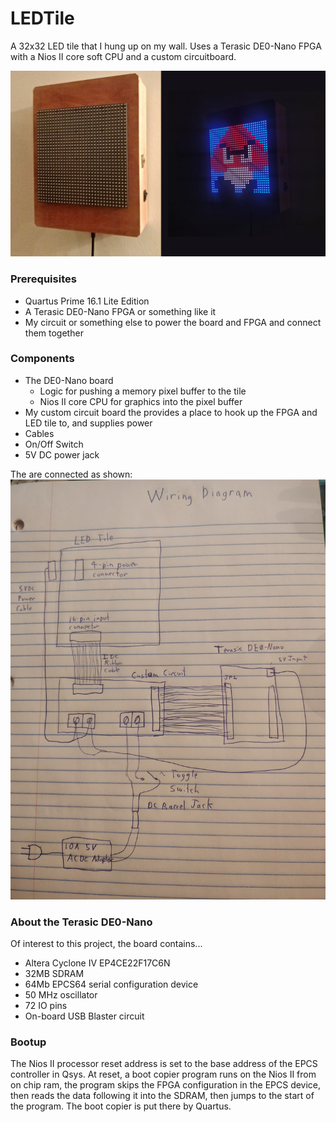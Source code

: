 # LEDTile

A 32x32 LED tile that I hung up on my wall.  Uses a Terasic DE0-Nano FPGA with a Nios II core soft CPU and a custom circuitboard.

![Tile on wall](doc/LEDTile.png)

### Prerequisites

* Quartus Prime 16.1 Lite Edition
* A Terasic DE0-Nano FPGA or something like it
* My circuit or something else to power the board and FPGA and connect them together

### Components

* The DE0-Nano board
  * Logic for pushing a memory pixel buffer to the tile
  * Nios II core CPU for graphics into the pixel buffer
* My custom circuit board the provides a place to hook up the FPGA and LED tile to, and supplies power
* Cables
* On/Off Switch
* 5V DC power jack

The are connected as shown: 
![Wiring Diagram](doc/WiringDiagram.jpg)

### About the Terasic DE0-Nano

Of interest to this project, the board contains...

* Altera Cyclone IV EP4CE22F17C6N
* 32MB SDRAM
* 64Mb EPCS64 serial configuration device
* 50 MHz oscillator
* 72 IO pins
* On-board USB Blaster circuit

### Bootup

The Nios II processor reset address is set to the base address of the EPCS controller in Qsys. At reset, a boot copier program runs on the Nios II from on chip ram, the program skips the FPGA configuration in the EPCS device, then reads the data following it into the SDRAM, then jumps to the start of the program.  The boot copier is put there by Quartus.
